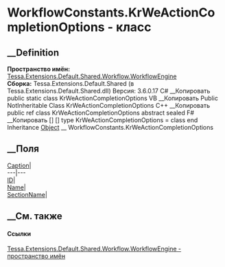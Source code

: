 # WorkflowConstants.KrWeActionCompletionOptions - класс
##  __Definition
 **Пространство имён:**
[Tessa.Extensions.Default.Shared.Workflow.WorkflowEngine](N_Tessa_Extensions_Default_Shared_Workflow_WorkflowEngine.htm)  
 **Сборка:** Tessa.Extensions.Default.Shared (в
Tessa.Extensions.Default.Shared.dll) Версия: 3.6.0.17
C# __Копировать
     public static class KrWeActionCompletionOptions
VB __Копировать
     Public NotInheritable Class KrWeActionCompletionOptions
C++ __Копировать
     public ref class KrWeActionCompletionOptions abstract sealed
F# __Копировать
     [<AbstractClassAttribute>]
    [<SealedAttribute>]
    type KrWeActionCompletionOptions = class end
Inheritance
    [Object](https://learn.microsoft.com/dotnet/api/system.object) __ WorkflowConstants.KrWeActionCompletionOptions
##  __Поля
[Caption](F_Tessa_Extensions_Default_Shared_Workflow_WorkflowEngine_WorkflowConstants_KrWeActionCompletionOptions_Caption.htm)|  
---|---  
[ID](F_Tessa_Extensions_Default_Shared_Workflow_WorkflowEngine_WorkflowConstants_KrWeActionCompletionOptions_ID.htm)|  
[Name](F_Tessa_Extensions_Default_Shared_Workflow_WorkflowEngine_WorkflowConstants_KrWeActionCompletionOptions_Name.htm)|  
[SectionName](F_Tessa_Extensions_Default_Shared_Workflow_WorkflowEngine_WorkflowConstants_KrWeActionCompletionOptions_SectionName.htm)|  
## __См. также
#### Ссылки
[Tessa.Extensions.Default.Shared.Workflow.WorkflowEngine - пространство
имён](N_Tessa_Extensions_Default_Shared_Workflow_WorkflowEngine.htm)
